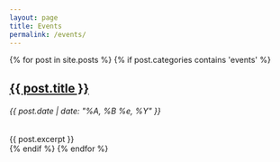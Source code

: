 ```yaml
---
layout: page
title: Events
permalink: /events/
---
```


<div class="row">
  <div class="col-sm-8">
  {% for post in site.posts %}
    {% if post.categories contains 'events' %}
      <div class="mb-5">
        <h2><a href="{{ post.url }}" class="text-decoration-none link-primary">{{ post.title }}</a></h2>
        <h6 class="date text-secondary">{{ post.date | date: "%A, %B %e, %Y" }}</h6>
        {{ post.excerpt }}
      </div>
    {% endif %}
  {% endfor %}
  </div>
  <!-- div class="col-sm-4">
    <h2>Upcoming Events</h2>
  </div -->
</div>